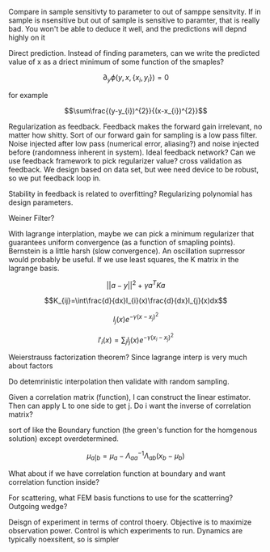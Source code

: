 Compare in sample sensitivty to parameter to out of samppe sensitvity.
If in sample is nsensitive but out of sample is sensitive to paramter,
that is really bad. You won't be able to deduce it well, and the
predictions will depnd highly on it

Direct prediction. Instead of finding parameters, can we write the
predicted value of x as a driect minimum of some function of the
smaples?

$$\partial_{y}\phi(y,x,\{x_{i},y_{i}\})=0$$

for example

$$\sum\frac{(y-y_{i})^{2}}{(x-x_{i})^{2}}$$

Regularization as feedback. Feedback makes the forward gain irrelevant,
no matter how shitty. Sort of our forward gain for sampling is a low
pass filter. Noise injected after low pass (numerical error, aliasing?)
and noise injected before (randomness inherent in system). Ideal
feedback network? Can we use feedback framework to pick regularizer
value? cross validation as feedback. We design based on data set, but
wee need device to be robust, so we put feedback loop in.

Stability in feedback is related to overfitting? Regularizing polynomial
has design parameters.

Weiner Filter?

With lagrange interplation, maybe we can pick a minimum regularizer that
guarantees uniform convergence (as a function of smapling points).
Bernstein is a little harsh (slow convergence). An oscillation
suprressor would probably be useful. If we use least squares, the K
matrix in the lagrange basis.

$$||a-y||^{2}+\gamma a^{T}Ka$$

$$K_{ij}=\int\frac{d}{dx}l_{i}(x)\frac{d}{dx}l_{j}(x)dx$$

$$l_{j}(x)e^{-\gamma(x-x_{j})^{2}}$$

$$l'_{i}(x)=\sum_{j}l_{j}(x)e^{-\gamma(x_{i}-x_{j})^{2}}$$

Weierstrauss factorization theorem? Since lagrange interp is very much
about factors

Do detemrinistic interpolation then validate with random sampling.

Given a correlation matrix (function), I can construct the linear
estimator. Then can apply L to one side to get j. Do i want the inverse
of correlation matrix?

sort of like the Boundary function (the green's function for the
homgenous solution) except overdetermined.

$$\mu_{a|b}=\mu_{a}-\Lambda_{aa}^{-1}\Lambda_{ab}(x_{b}-\mu_{b})$$

What about if we have correlation function at boundary and want
correlation function inside?

For scattering, what FEM basis functions to use for the scatterring?
Outgoing wedge?

Deisgn of experiment in terms of control thoery. Objective is to
maximize observation power. Control is which experiments to run.
Dynamics are typically noexsitent, so is simpler
